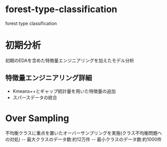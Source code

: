 # forest-type-classification
forest type classification

# 初期分析
初期のEDAを含めた特徴量エンジニアリングを加えたモデル分析
## 特徴量エンジニアリング詳細
- Kmeans++とギャップ統計量を用いた特徴量の追加
- スパースデータの統合

# Over Sampling
不均衡クラスに重点を置いたオーバーサンプリングを実施(クラス不均衡問題への対処)
-- 最大クラスのデータ数:約12万件
-- 最小クラスのデータ数:約1000件

